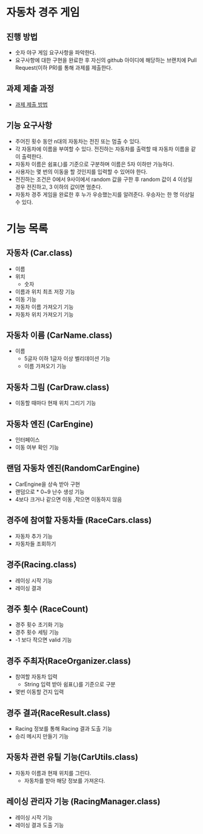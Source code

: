 # 자동차 경주 게임
## 진행 방법
* 숫자 야구 게임 요구사항을 파악한다.
* 요구사항에 대한 구현을 완료한 후 자신의 github 아이디에 해당하는 브랜치에 Pull Request(이하 PR)를 통해 과제를 제출한다.

## 과제 제출 과정
* [과제 제출 방법](https://github.com/next-step/nextstep-docs/tree/master/precourse)

## 기능 요구사항
* 주어진 횟수 동안 n대의 자동차는 전진 또는 멈출 수 있다.
* 각 자동차에 이름을 부여할 수 있다. 전진하는 자동차를 출력할 때 자동차 이름을 같이 출력한다.
* 자동차 이름은 쉼표(,)를 기준으로 구분하며 이름은 5자 이하만 가능하다.
* 사용자는 몇 번의 이동을 할 것인지를 입력할 수 있어야 한다.
* 전진하는 조건은 0에서 9사이에서 random 값을 구한 후 random 값이 4 이상일 경우 전진하고, 3 이하의 값이면 멈춘다.
* 자동차 경주 게임을 완료한 후 누가 우승했는지를 알려준다. 우승자는 한 명 이상일 수 있다.

# 기능 목록
## 자동차 (Car.class)
* 이름
* 위치 
    - 숫자
* 이름과 위치 최초 저장 기능   
* 이동 기능    
* 자동차 이름 가져오기 기능
* 자동차 위치 가져오기 기능

## 자동차 이름 (CarName.class)
* 이름
  - 5글자 이하 1글자 이상 벨리데이션 기능
  - 이름 가져오기 기능

## 자동차 그림 (CarDraw.class)
* 이동할 때마다 현재 위치 그리기 기능

## 자동차 엔진 (CarEngine)
* 인터페이스
* 이동 여부 확인 기능 

## 랜덤 자동차 엔진(RandomCarEngine)
* CarEngine을 상속 받아 구현
* 랜덤으로 * 0~9 난수 생성 기능
* 4보다 크거나 같으면 이동 ,작으면 이동하지 않음

## 경주에 참여할 자동차들 (RaceCars.class)
* 자동차 추가 기능
* 자동차들 조회하기  

## 경주(Racing.class)
* 레이싱 시작 기능
* 레이싱 결과  

## 경주 횟수 (RaceCount)
* 경주 횟수 초기화 기능
* 경주 횟수 세팅 기능
* -1 보다 작으면 valid 기능

## 경주 주최자(RaceOrganizer.class)
* 참여할 자동차 입력
  - String 입력 받아 쉼표(,)를 기준으로 구분
* 몇번 이동할 건지 입력 

## 경주 결과(RaceResult.class)
* Racing 정보를 통해 Racing 결과 도출 기능
* 승리 메시지 만들기 기능

## 자동차 관련 유틸 기능(CarUtils.class) 
* 자동차 이름과 현재 위치를 그린다.
    - 자동차를 받아 해당 정보를 가져온다.

## 레이싱 관리자 기능 (RacingManager.class)
* 레이싱 시작 기능
* 레이싱 결과 도출 기능